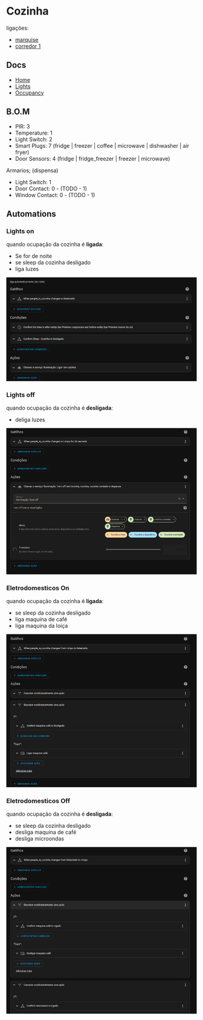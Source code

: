 # Cozinha

ligações:
- [marquise](./marquise.md)
- [corredor 1](./corredores.md)

## Docs
- [Home](./readme.md)
- [Lights](./lights.md)
- [Occupancy](./occupancy.md)

## B.O.M

- PIR: 3
- Temperature: 1
- Light Switch: 2
- Smart Plugs: 7 (fridge | freezer | coffee | microwave | dishwasher | air fryer)
- Door Sensors: 4 (fridge | fridge_freezer | freezer | microwave)

Armarios; (dispensa)
  - Light Switch: 1  
  - Door Contact: 0 - (TODO - 1)
  - Window Contact: 0 - (TODO - 1)


## Automations

### Lights on

quando ocupação da cozinha é **ligada**:
- Se for de noite
- se sleep da cozinha desligado
- liga luzes

![img_2.png](img_2.png)

### Lights off

quando ocupação da cozinha é **desligada**:
- deliga luzes

![img_3.png](img_3.png)

### Eletrodomesticos On

quando ocupação da cozinha é **ligada**:
- se sleep da cozinha desligado
- liga maquina de café
- liga maquina da loiça

![img_4.png](img_4.png)

### Eletrodomesticos Off

quando ocupação da cozinha é **desligada**:
- se sleep da cozinha desligado
- desliga maquina de café
- desliga microondas


![img_5.png](img_5.png)